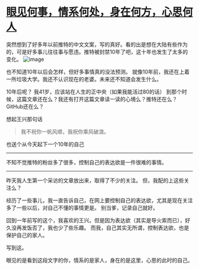 # [眼见何事，情系何处，身在何方，心思何人](https://github.com/yihong0618/gitblog/issues/179)

突然想到了好多年以前推特的中文文案，写的真好。看的出是想在大陆有些作为的，可是好多事儿往往事与愿违。推特被封禁10年了吧，这十年也发生了太多的变化。
![image](https://user-images.githubusercontent.com/15976103/91243176-eb20a400-e77b-11ea-9a41-6c0d42b357af.png)

也不知道10年以后会怎样，但好多事情真的没法预测。
就像10年前，我还在上着一所垃圾大学。我还不认识现在的老婆。未来还不知道会发生什么。

10年后呢？
我41岁，应该站在人生的正中央（如果我能活过80的话）
到那个时候，这篇文章还在么？我还有打开这篇文章读一读的心境么？推特还在么？GitHub还在么？

想起王兴那句话
> 我不祝你一帆风顺，我祝你乘风破浪。

也送个从今天起下一个10年的自己

---

不知不觉推特的粉丝多了很多，控制自己的表达欲是一件很难的事情。

--- 

昨天我人生第一个采访的文章放出来，取得了不少的关注。
但，我配的上这些关注么？

经历了一些事儿，我一直告诉自己，在网上要控制自己的表达欲，尤其是现在关注多了一些以后，对自己不懂的事情更是。
别当爹，记录自己就好。

回到一年前写的这个，我喜欢的王兴。但是因为表达欲（其实是导火索而已），好久没再发饭否了，我也少了些乐趣。
而我，自己其实无所谓，控制表达欲，也是保护自己的家人。

写到这。

眼见的是看到这段文字的你，情系的是家人，身在的是这里，心思的此时的自己。
